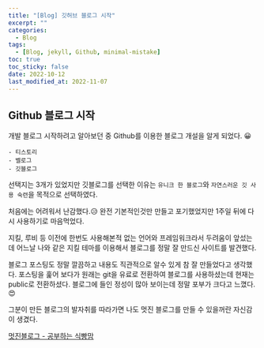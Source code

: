 ```yaml
---
title: "[Blog] 깃허브 블로그 시작"
excerpt: ""
categories:
  - Blog
tags:
  - [Blog, jekyll, Github, minimal-mistake]
toc: true
toc_sticky: false
date: 2022-10-12
last_modified_at: 2022-11-07
---
```


## Github 블로그 시작
개발 블로그 시작하려고 알아보던 중 Github를 이용한 블로그 개설을 알게 되었다. 😀  

```
- 티스토리
- 벨로그
- 깃블로그
```

선택지는 3개가 있었지만 깃블로그를 선택한 이유는 `유니크 한 블로그`와 `자연스러운 깃 사용 숙련`을 목적으로 선택하였다.

처음에는 어려워서 난감했다.😥 완전 기본적인것만 만들고 포기했었지만 1주일 뒤에 다시 사용하기로 마음먹었다.  

지킬, 루비 등 이전에 한번도 사용해본적 없는 언어와 프레임워크라서 두려움이 앞섰는데 어느날 나와 같은 지킬 테마를 이용해서 블로그를 정말 잘 만드신 사이트를 발견했다.  

블로그 포스팅도 정말 깔끔하고 내용도 직관적으로 알수 있게 참 잘 만들었다고 생각했다. 포스팅을 훑어 보다가 원래는 git을 유료로 전환하여 블로그를 사용하셨는데 현재는 public로 전환하셨다. 블로그에 들인 정성이 많아 보이는데 정말 포부가 크다고 느꼈다. 😍  

그분이 만든 블로그의 발자취를 따라가면 나도 멋진 블로그를 만들 수 있을꺼란 자신감이 생겼다.

[멋진블로그 - 공부하는 식빵맘](https://ansohxxn.github.io/)